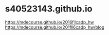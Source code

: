 # s40523143.github.io

https://mdecourse.github.io/2016fllcadp_hw
https://mdecourse.github.io/201fll6cadp_hw/blog
